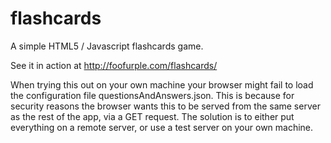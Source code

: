 flashcards
==========

A simple HTML5 / Javascript flashcards game. 

See it in action at http://foofurple.com/flashcards/

When trying this out on your own machine your browser
might fail to load the configuration file 
questionsAndAnswers.json. This is because for security 
reasons the browser wants this to be served from the 
same server as the rest of the app, via a GET request. 
The solution is to either put everything on a remote 
server, or use a test server on your own machine.

